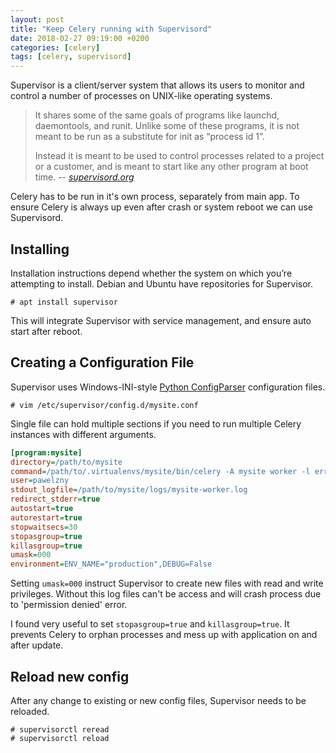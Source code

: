 ```yaml
---
layout: post
title: "Keep Celery running with Supervisord"
date: 2018-02-27 09:19:00 +0200
categories: [celery]
tags: [celery, supervisord]
---
```


Supervisor is a client/server system that allows its users to monitor
and control a number of processes on UNIX-like operating systems.

> It shares some of the same goals of programs like launchd,
> daemontools, and runit. Unlike some of these programs,
> it is not meant to be run as a substitute for init as “process id 1”.
>
> Instead it is meant to be used to control processes related to
> a project or a customer, and is meant to start
> like any other program at boot time.
> -- <cite>[supervisord.org](http://supervisord.org)</cite>

Celery has to be run in it's own process, separately from main app.
To ensure Celery is always up even after crash or system reboot we
can use Supervisord.

## Installing

Installation instructions depend whether the system on which you’re
attempting to install. Debian and Ubuntu have repositories for Supervisor.

```console
# apt install supervisor
```

This will integrate Supervisor with service management, and ensure
auto start after reboot.

## Creating a Configuration File

Supervisor uses Windows-INI-style
[Python ConfigParser](https://docs.python.org/3/library/configparser.html)
configuration files.

```console
# vim /etc/supervisor/config.d/mysite.conf
```

Single file can hold multiple sections if you need to
run multiple Celery instances with different arguments.

```ini
[program:mysite]
directory=/path/to/mysite
command=/path/to/.virtualenvs/mysite/bin/celery -A mysite worker -l error
user=pawelzny
stdout_logfile=/path/to/mysite/logs/mysite-worker.log
redirect_stderr=true
autostart=true
autorestart=true
stopwaitsecs=30
stopasgroup=true
killasgroup=true
umask=000
environment=ENV_NAME="production",DEBUG=False
```

Setting `umask=000` instruct Supervisor to create new files with
read and write privileges. Without this log files can't be access
and will crash process due to 'permission denied' error.

I found very useful to set `stopasgroup=true` and `killasgroup=true`.
It prevents Celery to orphan processes and mess up with application
on and after update.

## Reload new config

After any change to existing or new config files,
Supervisor needs to be reloaded.

```console
# supervisorctl reread
# supervisorctl reload
```
